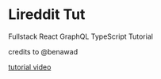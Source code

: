 # Lireddit Tut
Fullstack React GraphQL TypeScript Tutorial

credits to @benawad

[tutorial video](https://youtu.be/I6ypD7qv3Z8)